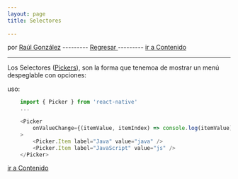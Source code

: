```yaml
---
layout: page
title: Selectores
 
---
```


por [Raúl González](https://twitter.com/soyraulgonzalez)  ---------   [Regresar  ](/modulo-cuatro.html) ---------   [ir a Contenido](/contenido.html)

---

Los Selectores ([Pickers](https://reactnative.dev/docs/picker)), son la forma que tenemoa de mostrar un menú despeglable con opciones:

uso:

```js
    import { Picker } from 'react-native'
    ...

    <Picker
        onValueChange={(itemValue, itemIndex) => console.log(itemValue)}
    >
        <Picker.Item label="Java" value="java" />
        <Picker.Item label="JavaScript" value="js" />
    </Picker>
```
[ir a Contenido](/contenido.html)